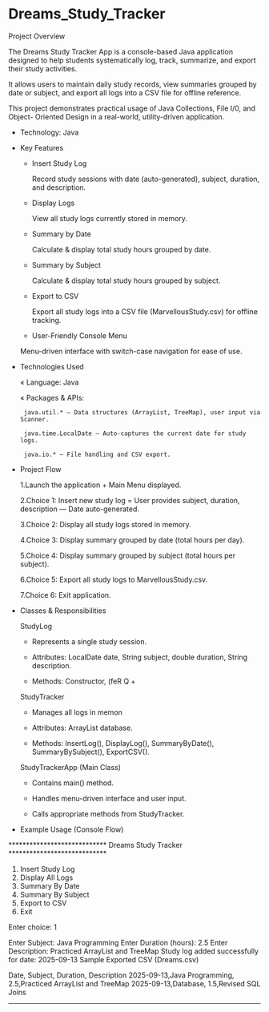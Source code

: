 # Dreams_Study_Tracker

Project Overview

The Dreams Study Tracker App is a console-based Java application designed to
help students systematically log, track, summarize, and export their study activities.

It allows users to maintain daily study records, view summaries grouped by date or
subject, and export all logs into a CSV file for offline reference.

This project demonstrates practical usage of Java Collections, File I/0, and Object-
Oriented Design in a real-world, utility-driven application.

+ Technology: Java

* Key Features

   * Insert Study Log 
   
     Record study sessions with date (auto-generated), subject, duration, and description.
   
   * Display Logs
   
     View all study logs currently stored in memory.
   
   * Summary by Date
   
     Calculate & display total study hours grouped by date.
   
   * Summary by Subject
   
     Calculate & display total study hours grouped by subject.
   
   * Export to CSV
   
     Export all study logs into a CSV file (MarvellousStudy.csv) for offline
     tracking.
   
   
   * User-Friendly Console Menu
   
   Menu-driven interface with switch-case navigation for ease of use.


+ Technologies Used
  
   « Language: Java

   « Packages & APIs:

       java.util.* — Data structures (ArrayList, TreeMap), user input via Scanner.

       java.time.LocalDate — Auto-captures the current date for study logs.

       java.io.* — File handling and CSV export.

+ Project Flow

     1.Launch the application + Main Menu displayed.
  
     2.Choice 1: Insert new study log = User provides subject, duration, description — Date
       auto-generated.
  
     3.Choice 2: Display all study logs stored in memory.
  
     4.Choice 3: Display summary grouped by date (total hours per day).
  
     5.Choice 4: Display summary grouped by subject (total hours per subject).
  
     6.Choice 5: Export all study logs to MarvellousStudy.csv.
  
     7.Choice 6: Exit application.

+ Classes & Responsibilities

  StudyLog

   * Represents a single study session.
   
   * Attributes: LocalDate date, String subject, double duration, String description.

   * Methods: Constructor, (feR Q +

  StudyTracker

   * Manages all logs in memon

   * Attributes: ArrayList<StudylLog> database.

   * Methods: InsertLog(), DisplayLog(), SummaryByDate(), SummaryBySubject(),
     ExportCSV().

  StudyTrackerApp (Main Class)

   * Contains main() method.

   * Handles menu-driven interface and user input.
   
   * Calls appropriate methods from StudyTracker.


+ Example Usage (Console Flow)

**************************** Dreams Study Tracker ****************************

  1. Insert Study Log
  2. Display All Logs
  3. Summary By Date
  4. Summary By Subject
  5. Export to CSV
  6. Exit

Enter choice: 1

Enter Subject: Java Programming
Enter Duration (hours): 2.5
Enter Description: Practiced ArrayList and TreeMap
Study log added successfully for date: 2025-09-13
Sample Exported CSV (Dreams.csv)

Date, Subject, Duration, Description
2025-09-13,Java Programming, 2.5,Practiced ArrayList and TreeMap
2025-09-13,Database, 1.5,Revised SQL Joins
*******************************************************************************
